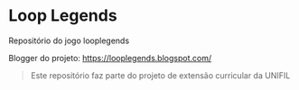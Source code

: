 # Loop Legends
Repositório do jogo looplegends

Blogger do projeto: https://looplegends.blogspot.com/
> Este repositório faz parte do projeto de extensão curricular da UNIFIL
